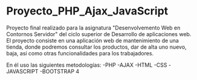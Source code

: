 # Proyecto_PHP_Ajax_JavaScript
 Proyecto final realizado para la asignatura "Desenvolvemento Web en Contornos Servidor" del ciclo superior de Desarrollo de aplicaciones web. El proyecto consiste en  una aplicación web de mantenimiento de una tienda, donde podremos consultar los productos, dar de alta uno nuevo, baja, así como otras funcionalidades para los trabajadores.
 
 En él uso las siguientes metodologías:
 -PHP
 -AJAX
 -HTML
 -CSS
 -JAVASCRIPT
 -BOOTSTRAP 4
